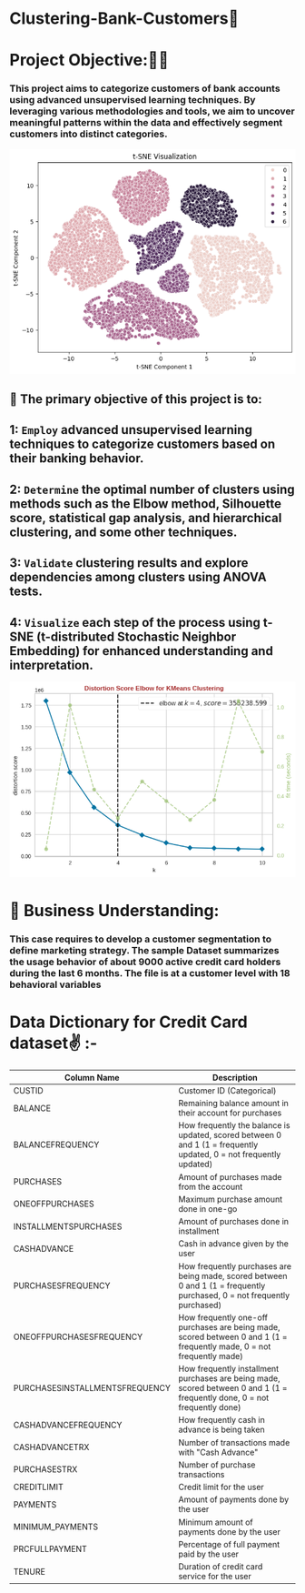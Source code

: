 # Clustering-Bank-Customers🎉

# Project Objective:🐱‍🏍

### This project aims to categorize customers of bank accounts using advanced unsupervised learning techniques. By leveraging various methodologies and tools, we aim to uncover meaningful patterns within the data and effectively segment customers into distinct categories.
![Image Description](https://github.com/AhemdMahmoud/Clustering-Bank-Customers/raw/main/TSNE.png)
 ## 🤳 The primary objective of this project is to:
 ## 1: `Employ` advanced unsupervised learning techniques to categorize customers based on their banking behavior.
 ## 2: `Determine` the optimal number of clusters using methods such as the Elbow method, Silhouette score, statistical gap analysis, and hierarchical clustering, and some other techniques.
## 3: `Validate` clustering results and explore dependencies among clusters using ANOVA tests.
## 4: `Visualize` each step of the process using t-SNE (t-distributed Stochastic Neighbor Embedding) for enhanced understanding and interpretation.
![](https://github.com/AhemdMahmoud/Clustering-Bank-Customers/blob/main/k-clusters.png)
# 🌟 Business Understanding:
### This case requires to develop a customer segmentation to define marketing strategy. The sample Dataset summarizes the usage behavior of about 9000 active credit card holders during the last 6 months. The file is at a customer level with 18 behavioral variables

# Data Dictionary for Credit Card dataset✌ :-


| Column Name                     | Description                                                                                                               |
|---------------------------------|---------------------------------------------------------------------------------------------------------------------------|
| CUSTID                          | Customer ID (Categorical)                                                                                                |
| BALANCE                         | Remaining balance amount in their account for purchases                                                                   |
| BALANCEFREQUENCY               | How frequently the balance is updated, scored between 0 and 1 (1 = frequently updated, 0 = not frequently updated)      |
| PURCHASES                       | Amount of purchases made from the account                                                                                 |
| ONEOFFPURCHASES                 | Maximum purchase amount done in one-go                                                                                    |
| INSTALLMENTSPURCHASES           | Amount of purchases done in installment                                                                                   |
| CASHADVANCE                     | Cash in advance given by the user                                                                                         |
| PURCHASESFREQUENCY              | How frequently purchases are being made, scored between 0 and 1 (1 = frequently purchased, 0 = not frequently purchased)|
| ONEOFFPURCHASESFREQUENCY        | How frequently one-off purchases are being made, scored between 0 and 1 (1 = frequently made, 0 = not frequently made)   |
| PURCHASESINSTALLMENTSFREQUENCY  | How frequently installment purchases are being made, scored between 0 and 1 (1 = frequently done, 0 = not frequently done)|
| CASHADVANCEFREQUENCY            | How frequently cash in advance is being taken                                                                             |
| CASHADVANCETRX                  | Number of transactions made with "Cash Advance"                                                                           |
| PURCHASESTRX                    | Number of purchase transactions                                                                                           |
| CREDITLIMIT                     | Credit limit for the user                                                                                                 |
| PAYMENTS                        | Amount of payments done by the user                                                                                       |
| MINIMUM_PAYMENTS                | Minimum amount of payments done by the user                                                                               |
| PRCFULLPAYMENT                  | Percentage of full payment paid by the user                                                                               |
| TENURE                          | Duration of credit card service for the user                                                                              |
